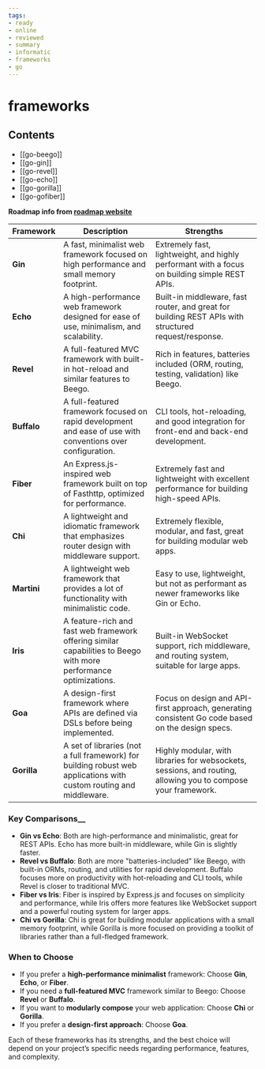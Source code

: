 ```yaml
---
tags:
- ready
- online
- reviewed
- summary
- informatic
- frameworks
- go
---
```

# frameworks

## Contents

- [[go-beego]]
- [[go-gin]]
- [[go-revel]]
- [[go-echo]]
- [[go-gorilla]]
- [[go-gofiber]]

__Roadmap info from [roadmap website](https://roadmap.sh/golang/frameworks)__

| __Framework__      | __Description__                                                                                   | __Strengths__                                                                                     |
|--------------------|---------------------------------------------------------------------------------------------------|---------------------------------------------------------------------------------------------------|
| __Gin__            | A fast, minimalist web framework focused on high performance and small memory footprint.           | Extremely fast, lightweight, and highly performant with a focus on building simple REST APIs.      |
| __Echo__           | A high-performance web framework designed for ease of use, minimalism, and scalability.            | Built-in middleware, fast router, and great for building REST APIs with structured request/response.|
| __Revel__          | A full-featured MVC framework with built-in hot-reload and similar features to Beego.              | Rich in features, batteries included (ORM, routing, testing, validation) like Beego.               |
| __Buffalo__        | A full-featured framework focused on rapid development and ease of use with conventions over configuration. | CLI tools, hot-reloading, and good integration for front-end and back-end development.             |
| __Fiber__          | An Express.js-inspired web framework built on top of Fasthttp, optimized for performance.          | Extremely fast and lightweight with excellent performance for building high-speed APIs.            |
| __Chi__            | A lightweight and idiomatic framework that emphasizes router design with middleware support.       | Extremely flexible, modular, and fast, great for building modular web apps.                        |
| __Martini__        | A lightweight web framework that provides a lot of functionality with minimalistic code.           | Easy to use, lightweight, but not as performant as newer frameworks like Gin or Echo.              |
| __Iris__           | A feature-rich and fast web framework offering similar capabilities to Beego with more performance optimizations. | Built-in WebSocket support, rich middleware, and routing system, suitable for large apps.         |
| __Goa__            | A design-first framework where APIs are defined via DSLs before being implemented.                 | Focus on design and API-first approach, generating consistent Go code based on the design specs.    |
| __Gorilla__        | A set of libraries (not a full framework) for building robust web applications with custom routing and middleware. | Highly modular, with libraries for websockets, sessions, and routing, allowing you to compose your framework. |

### Key Comparisons__

- __Gin vs Echo__: Both are high-performance and minimalistic, great for REST APIs. Echo has more built-in middleware, while Gin is slightly faster.
- __Revel vs Buffalo__: Both are more "batteries-included" like Beego, with built-in ORMs, routing, and utilities for rapid development. Buffalo focuses more on productivity with hot-reloading and CLI tools, while Revel is closer to traditional MVC.
- __Fiber vs Iris__: Fiber is inspired by Express.js and focuses on simplicity and performance, while Iris offers more features like WebSocket support and a powerful routing system for larger apps.
- __Chi vs Gorilla__: Chi is great for building modular applications with a small memory footprint, while Gorilla is more focused on providing a toolkit of libraries rather than a full-fledged framework.

### When to Choose

- If you prefer a __high-performance minimalist__ framework: Choose __Gin__, __Echo__, or __Fiber__.
- If you need a __full-featured MVC__ framework similar to Beego: Choose __Revel__ or __Buffalo__.
- If you want to __modularly compose__ your web application: Choose __Chi__ or __Gorilla__.
- If you prefer a __design-first approach__: Choose __Goa__.

Each of these frameworks has its strengths, and the best choice will depend on your project’s specific needs regarding performance, features, and complexity.
